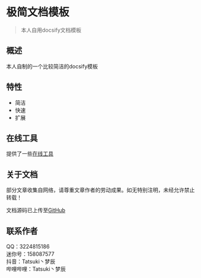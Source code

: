 # 极简文档模板
> 本人自用docsify文档模板

## 概述
本人自制的一个比较简洁的docsify模板

## 特性
  - 简洁
  - 快速
  - 扩展

## 在线工具
提供了一些[在线工具](/tools/README.md)

## 关于文档
部分文章收集自网络，请尊重文章作者的劳动成果。如无特别注明，未经允许禁止转载！

文档源码已上传至[GitHub](https://github.com/TatsukiMengChen/docsify-template)

## 联系作者
QQ：3224815186  
迷你号：158087577  
抖音：Tatsuki丶梦辰  
哔哩哔哩：Tatsuki丶梦辰

